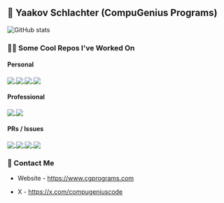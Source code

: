 ## 👋 Yaakov Schlachter (CompuGenius Programs)

![GitHub stats](https://github-readme-stats.vercel.app/api?username=compugenius&hide=stars&count_private=true&show_icons=true&theme=algolia)

### 👨‍💻 Some Cool Repos I've Worked On
#### Personal
<a href="https://github.com/CompuGenius-Programs/SudoCopilot">
  <img align="center" src="https://github-readme-stats.vercel.app/api/pin/?username=compugenius-programs&repo=sudocopilot&show_owner=true&theme=algolia" />
</a>
<a href="https://github.com/CompuGenius-Programs/auto-ktane">
  <img align="center" src="https://github-readme-stats.vercel.app/api/pin/?username=compugenius-programs&repo=auto-ktane&show_owner=true&theme=algolia" />
</a>
<a href="https://github.com/CompuGenius-Programs/Tic-Tac-Toe-AI">
  <img align="center" src="https://github-readme-stats.vercel.app/api/pin/?username=compugenius-programs&repo=tic-tac-toe-ai&show_owner=true&theme=algolia" />
</a>
<a href="https://github.com/CompuGenius-Programs/CGPrograms-Bot">
  <img align="center" src="https://github-readme-stats.vercel.app/api/pin/?username=compugenius-programs&repo=cgprograms-bot&show_owner=true&theme=algolia" />
</a>

#### Professional
<a href="https://github.com/CompuGenius-Programs/Collapsus-V2">
  <img align="center" src="https://github-readme-stats.vercel.app/api/pin/?username=compugenius-programs&repo=collapsus-v2&show_owner=true&theme=algolia" />
</a>
<a href="https://github.com/CompuGenius-Programs/VRIF-Bot">
  <img align="center" src="https://github-readme-stats.vercel.app/api/pin/?username=compugenius-programs&repo=vrif-bot&show_owner=true&theme=algolia" />
</a>

#### PRs / Issues
<a href="https://github.com/Unity-Technologies/ml-agents">
  <img align="center" src="https://github-readme-stats.vercel.app/api/pin/?username=unity-technologies&repo=ml-agents&show_owner=true&theme=algolia" />
</a>
<a href="https://github.com/upptime/upptime">
  <img align="center" src="https://github-readme-stats.vercel.app/api/pin/?username=upptime&repo=upptime&show_owner=true&theme=algolia" />
</a>
<a href="https://github.com/pycord-development/pycord">
  <img align="center" src="https://github-readme-stats.vercel.app/api/pin/?username=pycord-development&repo=pycord&show_owner=true&theme=algolia" />
</a>
<a href="https://github.com/kosherjava/zmanim">
  <img align="center" src="https://github-readme-stats.vercel.app/api/pin/?username=kosherjava&repo=zmanim&show_owner=true&theme=algolia" />
</a>


### 📧 Contact Me

- Website - https://www.cgprograms.com

- X - https://x.com/compugeniuscode
